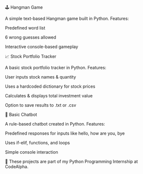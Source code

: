 🕹️ Hangman Game

A simple text-based Hangman game built in Python.
Features:

Predefined word list

6 wrong guesses allowed

Interactive console-based gameplay

📈 Stock Portfolio Tracker

A basic stock portfolio tracker in Python.
Features:

User inputs stock names & quantity

Uses a hardcoded dictionary for stock prices

Calculates & displays total investment value

Option to save results to .txt or .csv

🤖 Basic Chatbot

A rule-based chatbot created in Python.
Features:

Predefined responses for inputs like hello, how are you, bye

Uses if-elif, functions, and loops

Simple console interaction

🔹 These projects are part of my Python Programming Internship at CodeAlpha.
